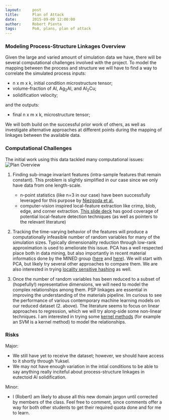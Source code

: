 ```yaml
---
layout:     post
title:      Plan of Attack
date:       2015-09-09 12:00:00
author:     Robert Pienta
tags: 		PoA, plans, plan of attack
---
```

<!-- Start Writing Below in Markdown -->


### Modeling Process-Structure Linkages Overview
Given the large and varied amount of simulation data we have, there will be several computational challenges involved with the project.  To model the mapping between the process and structure we will have to find a way to correlate the simulated process inputs:

 * n x m x k, initial condition microstructure tensor;
 * volume-fraction of Al, Ag<sub>2</sub>Al, and Al<sub>2</sub>Cu;
 * solidification velocity;

 and the outputs:

 * final n x m x k, microstructure tensor;

We will both build on the successful prior work of others, as well as investigate alternative approaches at different points during the mapping of linkages between the available data.

### Computational Challenges
The initial work using this data tackled many computational issues:
![Plan Overview](/project8883/img/poa_overview.png "Overview of workflow")

1. Finding sub-image invariant features (intra-sample features that remain constant). This problem is slightly simplified in our case since we only have data from one length-scale.
	* n-point statistics (like n=3 in our case) have been successfully leveraged for this purpose by [Niezgoda et al.](http://www.sciencedirect.com/science/article/pii/S1359645408004886#)
	* computer-vision inspired local-feature extraction like crimp, blob, edge, and corner extraction. [This slide deck](http://www.cs.toronto.edu/~urtasun/courses/CV/lecture04.pdf) has good coverage of potential local-feature detection techniques (as well as pointers to the relevant literature)

2. Tracking the time-varying behavior of the features will produce a computationally infeasible number of random variables for many of the simulation sizes. Typically dimensionality reduction through low-rank approximation is used to ameliorate this issue. PCA has a well respected place both in data mining, but also importantly in recent material informatics done by the MINED group ([here](http://www.sciencedirect.com/science/article/pii/S1359645411004654) and [here](http://link.springer.com/article/10.1186%2F2193-9772-2-3)). We will start with PCA, but likely try several other approaches to compare them. We are also interested in trying [locality sensitive hashing](https://en.wikipedia.org/wiki/Locality-sensitive_hashing) as well.

3. Once the number of random variables has been reduced to a subset of (hopefully!) representative dimensions, we will need to model the complex relationships among them.  PSP linkages are essential in improving the understanding of the materials pipeline. Im curious to see the performance of various contemporary machine learning models on our reduced dataset (2. above). The literature seems to focus on linear approaches to regression, which we will try along-side some non-linear techniques. I am interested in trying some [kernel methods](https://en.wikipedia.org/wiki/Kernel_method) (for example an SVM is a kernel method) to model the relationships.

### Risks
Major:

* We still have yet to receive the dataset; however, we should have access to it shortly through Yuksel.
* We may not have enough variation in the intial conditions to be able to say anything really inciteful about process-structure linkages in eutectoid Al solidification.

Minor:

* I (Robert) am likely to abuse all this new domain jargon until corrected by members of the class.  Feel free to comment, since comments offer a way for both other students to get their required quota done and for me to learn.